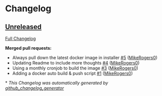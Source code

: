 # Changelog

## [Unreleased](https://github.com/MikeRogers0/Docker-Bridgetown-Installer/tree/HEAD)

[Full Changelog](https://github.com/MikeRogers0/Docker-Bridgetown-Installer/compare/0c2b7a5b45cdab5d57d8f2ede0343ab3212d9964...HEAD)

**Merged pull requests:**

- Always pull down the latest docker image in installer [\#5](https://github.com/MikeRogers0/Docker-Bridgetown-Installer/pull/5) ([MikeRogers0](https://github.com/MikeRogers0))
- Updating Readme to include more thoughts [\#4](https://github.com/MikeRogers0/Docker-Bridgetown-Installer/pull/4) ([MikeRogers0](https://github.com/MikeRogers0))
- Using a monthly cronjob to build the image [\#3](https://github.com/MikeRogers0/Docker-Bridgetown-Installer/pull/3) ([MikeRogers0](https://github.com/MikeRogers0))
- Adding a docker auto build & push script [\#1](https://github.com/MikeRogers0/Docker-Bridgetown-Installer/pull/1) ([MikeRogers0](https://github.com/MikeRogers0))



\* *This Changelog was automatically generated by [github_changelog_generator](https://github.com/github-changelog-generator/github-changelog-generator)*
